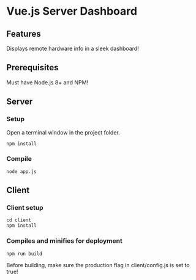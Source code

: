 # Vue.js Server Dashboard
## Features
Displays remote hardware info in a sleek dashboard!
## Prerequisites
Must have Node.js 8+ and NPM!

## Server
### Setup
Open a terminal window in the project folder.
```
npm install
```
### Compile
```
node app.js
```
## Client

### Client setup
```
cd client
npm install
```

### Compiles and minifies for deployment
```
npm run build
```
Before building, make sure the production flag in client/config.js is set to true!